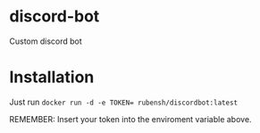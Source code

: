 # discord-bot
Custom discord bot

# Installation
Just run
```docker run -d -e TOKEN= rubensh/discordbot:latest```

REMEMBER: Insert your token into the enviroment variable above.
